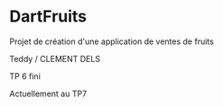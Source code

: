 # DartFruits
Projet de création d'une application de ventes de fruits

Teddy / CLEMENT DELS 

TP 6 fini 

Actuellement au TP7
